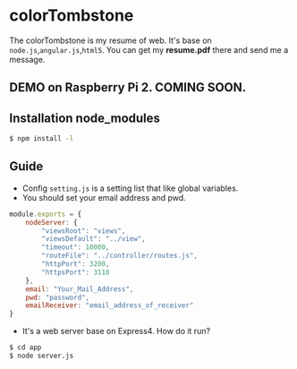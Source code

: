 # colorTombstone

The colorTombstone is my resume of web. It's base on `node.js`,`angular.js`,`html5`. You can get my **resume.pdf** there and send me a message. 

## DEMO on Raspberry Pi 2. COMING SOON.

## Installation node_modules

```bash
$ npm install -l
```

## Guide

- Config `setting.js` is a setting list that like global variables.
 - You should set your email address and pwd.

```js
module.exports = {
    nodeServer: {
        "viewsRoot": "views",
        "viewsDefault": "../view",
        "timeout": 10000,
        "routeFile": "../controller/routes.js",
        "httpPort": 3200,
        "httpsPort": 3110
    },
    email: "Your_Mail_Address",
    pwd: "password",
    emailReceiver: "email_address_of_receiver"
}
```

- It's a web server base on Express4. How do it run?

```bash
$ cd app
$ node server.js
```
